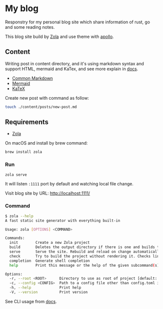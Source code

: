 My blog
==================================

Responstry for my personal blog site which share information of rust, go and some reading notes.

This blog site build by [Zola](https://www.getzola.org) and use theme with [apollo](https://not-matthias.github.io/apollo/).

## Content

Writing post in content directory, and it's using markdown syntax and support HTML, mermaid and KaTex, and see more explain in [docs](https://www.getzola.org/documentation/content/overview/).

- [Common Markdown](https://commonmark.org)
- [Mermaid](https://mermaid-js.github.io/)
- [KaTeX](https://katex.org)

Create new post with command as follow:

```bash
touch ./content/posts/new-post.md
```

## Requirements

- [Zola](https://www.getzola.org)

On macOS and install by brew command:

```bash
brew install zola
```

### Run

```bash
zola serve
```

It will listen `:1111` port by default and watching local file change.

Visit blog site by URL: [http://localhost:1111/](http://localhost:1111/)

### Command

```bash
$ zola --help
A fast static site generator with everything built-in

Usage: zola [OPTIONS] <COMMAND>

Commands:
  init        Create a new Zola project
  build       Deletes the output directory if there is one and builds the site
  serve       Serve the site. Rebuild and reload on change automatically
  check       Try to build the project without rendering it. Checks links
  completion  Generate shell completion
  help        Print this message or the help of the given subcommand(s)

Options:
  -r, --root <ROOT>      Directory to use as root of project [default: .]
  -c, --config <CONFIG>  Path to a config file other than config.toml in the root of project [default: config.toml]
  -h, --help             Print help
  -V, --version          Print version
```

See CLI usage from [docs](https://www.getzola.org/documentation/getting-started/cli-usage/).
